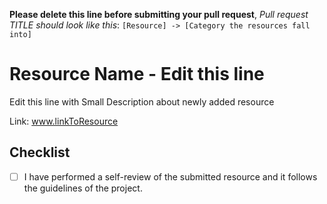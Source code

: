 **Please delete this line before submitting your pull request**, _Pull request TITLE should look like this_: `[Resource] -> [Category the resources fall into]`

# Resource Name - Edit this line

Edit this line with Small Description about newly added resource

Link: www.linkToResource

## Checklist

- [ ] I have performed a self-review of the submitted resource and it follows the guidelines of the project.
